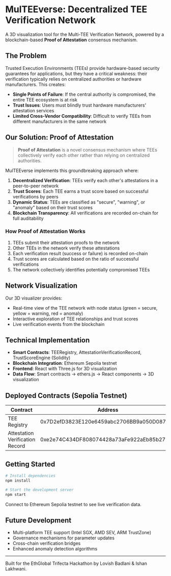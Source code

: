 # MulTEEverse: Decentralized TEE Verification Network

A 3D visualization tool for the Multi-TEE Verification Network, powered by a blockchain-based **Proof of Attestation** consensus mechanism.

## The Problem

Trusted Execution Environments (TEEs) provide hardware-based security guarantees for applications, but they have a critical weakness: their verification typically relies on centralized authorities or hardware manufacturers. This creates:

- **Single Points of Failure**: If the central authority is compromised, the entire TEE ecosystem is at risk
- **Trust Issues**: Users must blindly trust hardware manufacturers' attestation services
- **Limited Cross-Vendor Compatibility**: Difficult to verify TEEs from different manufacturers in the same network

## Our Solution: Proof of Attestation

> **Proof of Attestation** is a novel consensus mechanism where TEEs collectively verify each other rather than relying on centralized authorities.

MulTEEverse implements this groundbreaking approach where:

1. **Decentralized Verification**: TEEs verify each other's attestations in a peer-to-peer network
2. **Trust Scores**: Each TEE earns a trust score based on successful verifications by peers
3. **Dynamic Status**: TEEs are classified as "secure", "warning", or "anomaly" based on their trust scores
4. **Blockchain Transparency**: All verifications are recorded on-chain for full auditability

### How Proof of Attestation Works

1. TEEs submit their attestation proofs to the network
2. Other TEEs in the network verify these attestations
3. Each verification result (success or failure) is recorded on-chain
4. Trust scores are calculated based on the ratio of successful verifications
5. The network collectively identifies potentially compromised TEEs

## Network Visualization

Our 3D visualizer provides:

- Real-time view of the TEE network with node status (green = secure, yellow = warning, red = anomaly)
- Interactive exploration of TEE relationships and trust scores
- Live verification events from the blockchain

## Technical Implementation

- **Smart Contracts**: TEERegistry, AttestationVerificationRecord, TrustScoreEngine (Solidity)
- **Blockchain Integration**: Ethereum Sepolia testnet
- **Frontend**: React with Three.js for 3D visualization
- **Data Flow**: Smart contracts → ethers.js → React components → 3D visualization

## Deployed Contracts (Sepolia Testnet)

| Contract | Address | Link |
|----------|---------|------|
| TEE Registry | 0x7D2efD3823E120e6459abc2706BB9a050D08719e | [View on Etherscan](https://sepolia.etherscan.io/address/0x7D2efD3823E120e6459abc2706BB9a050D08719e) |
| Attestation Verification Record | 0xe2e74C434DF808074428a73aFe922aEb85b278fa | [View on Etherscan](https://sepolia.etherscan.io/address/0xe2e74C434DF808074428a73aFe922aEb85b278fa) |

## Getting Started

```bash
# Install dependencies
npm install

# Start the development server
npm start
```

Connect to Ethereum Sepolia testnet to see live verification data.

## Future Development

- Multi-platform TEE support (Intel SGX, AMD SEV, ARM TrustZone)
- Governance mechanisms for parameter updates
- Cross-chain verification bridges
- Enhanced anomaly detection algorithms

---

Built for the EthGlobal Trifecta Hackathon by Lovish Badlani & Ishan Lakhwani.
